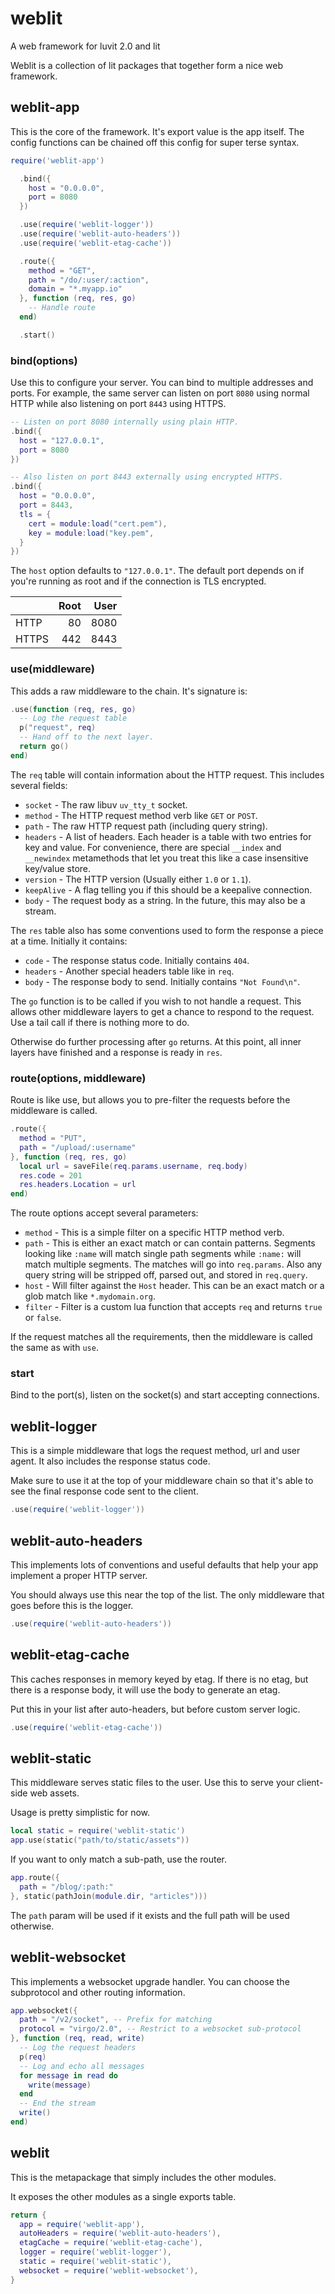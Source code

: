 # weblit

A web framework for luvit 2.0 and lit

Weblit is a collection of lit packages that together form a nice web framework.

## weblit-app

This is the core of the framework.  It's export value is the app itself.  The
config functions can be chained off this config for super terse syntax.

```lua
require('weblit-app')

  .bind({
    host = "0.0.0.0",
    port = 8080
  })

  .use(require('weblit-logger'))
  .use(require('weblit-auto-headers'))
  .use(require('weblit-etag-cache'))

  .route({
    method = "GET",
    path = "/do/:user/:action",
    domain = "*.myapp.io"
  }, function (req, res, go)
    -- Handle route
  end)

  .start()

```

### bind(options)

Use this to configure your server.  You can bind to multiple addresses and
ports. For example, the same server can listen on port `8080` using normal HTTP
while also listening on port `8443` using HTTPS.

```lua
-- Listen on port 8080 internally using plain HTTP.
.bind({
  host = "127.0.0.1",
  port = 8080
})

-- Also listen on port 8443 externally using encrypted HTTPS.
.bind({
  host = "0.0.0.0",
  port = 8443,
  tls = {
    cert = module:load("cert.pem"),
    key = module:load("key.pem",
  }
})
```

The `host` option defaults to `"127.0.0.1"`.  The default port depends on if
you're running as root and if the connection is TLS encrypted.

|      | Root | User
|------|-----:|------:
|HTTP  | 80   | 8080
|HTTPS | 442  | 8443


### use(middleware)

This adds a raw middleware to the chain.  It's signature is:

```lua
.use(function (req, res, go)
  -- Log the request table
  p("request", req)
  -- Hand off to the next layer.
  return go()
end)
```

The `req` table will contain information about the HTTP request.  This includes
several fields:

 - `socket` - The raw libuv `uv_tty_t` socket.
 - `method` - The HTTP request method verb like `GET` or `POST`.
 - `path` - The raw HTTP request path (including query string).
 - `headers` - A list of headers.  Each header is a table with two entries for
   key and value.  For convenience, there are special `__index` and
   `__newindex` metamethods that let you treat this like a case insensitive
   key/value store.
 - `version` - The HTTP version (Usually either `1.0` or `1.1`).
 - `keepAlive` - A flag telling you if this should be a keepalive connection.
 - `body` - The request body as a string.  In the future, this may also be a stream.

The `res` table also has some conventions used to form the response a piece at a
time.  Initially it contains:

 - `code` - The response status code. Initially contains `404`.
 - `headers` - Another special headers table like in `req`.
 - `body` - The response body to send. Initially contains `"Not Found\n"`.

The `go` function is to be called if you wish to not handle a request.  This
allows other middleware layers to get a chance to respond to the request.  Use a
tail call if there is nothing more to do.

Otherwise do further processing after `go` returns.  At this point, all inner
layers have finished and a response is ready in `res`.

### route(options, middleware)

Route is like use, but allows you to pre-filter the requests before the middleware
is called.

```lua
.route({
  method = "PUT",
  path = "/upload/:username"
}, function (req, res, go)
  local url = saveFile(req.params.username, req.body)
  res.code = 201
  res.headers.Location = url
end)
```

The route options accept several parameters:

 - `method` - This is a simple filter on a specific HTTP method verb.
 - `path` - This is either an exact match or can contain patterns.  Segments
   looking like `:name` will match single path segments while `:name:` will
   match multiple segments.  The matches will go into `req.params`.  Also any
   query string will be stripped off, parsed out, and stored in `req.query`.
 - `host` - Will filter against the `Host` header.  This can be an exact match
   or a glob match like `*.mydomain.org`.
 - `filter` - Filter is a custom lua function that accepts `req` and returns
   `true` or `false`.

If the request matches all the requirements, then the middleware is called the
same as with `use`.

### start

Bind to the port(s), listen on the socket(s) and start accepting connections.

## weblit-logger

This is a simple middleware that logs the request method, url and user agent.
It also includes the response status code.

Make sure to use it at the top of your middleware chain so that it's able to see
the final response code sent to the client.

```lua
.use(require('weblit-logger'))
```

## weblit-auto-headers

This implements lots of conventions and useful defaults that help your app
implement a proper HTTP server.

You should always use this near the top of the list.  The only middleware that
goes before this is the logger.


```lua
.use(require('weblit-auto-headers'))
```

## weblit-etag-cache

This caches responses in memory keyed by etag.  If there is no etag, but there
is a response body, it will use the body to generate an etag.

Put this in your list after auto-headers, but before custom server logic.

```lua
.use(require('weblit-etag-cache'))
```

## weblit-static

This middleware serves static files to the user.  Use this to serve your client-
side web assets.

Usage is pretty simplistic for now.

```lua
local static = require('weblit-static')
app.use(static("path/to/static/assets"))
```

If you want to only match a sub-path, use the router.

```lua
app.route({
  path = "/blog/:path:"
}, static(pathJoin(module.dir, "articles")))
```

The `path` param will be used if it exists and the full path will be used
otherwise.

## weblit-websocket

This implements a websocket upgrade handler.  You can choose the subprotocol and
other routing information.

```lua
app.websocket({
  path = "/v2/socket", -- Prefix for matching
  protocol = "virgo/2.0", -- Restrict to a websocket sub-protocol
}, function (req, read, write)
  -- Log the request headers
  p(req)
  -- Log and echo all messages
  for message in read do
    write(message)
  end
  -- End the stream
  write()
end)
```


## weblit

This is the metapackage that simply includes the other modules.

It exposes the other modules as a single exports table.

```lua
return {
  app = require('weblit-app'),
  autoHeaders = require('weblit-auto-headers'),
  etagCache = require('weblit-etag-cache'),
  logger = require('weblit-logger'),
  static = require('weblit-static'),
  websocket = require('weblit-websocket'),
}
```
